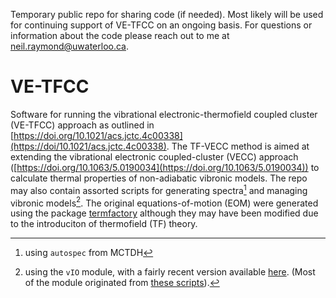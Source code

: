 Temporary public repo for sharing code (if needed).
Most likely will be used for continuing support of VE-TFCC on an ongoing basis.
For questions or information about the code please reach out to me at neil.raymond@uwaterloo.ca.


# VE-TFCC

Software for running the vibrational electronic-thermofield coupled cluster (VE-TFCC) approach as outlined in [https://doi.org/10.1021/acs.jctc.4c00338](https://doi/10.1021/acs.jctc.4c00338).
The TF-VECC method is aimed at extending the vibrational electronic coupled-cluster (VECC) approach ([https://doi.org/10.1063/5.0190034](https://doi.org/10.1063/5.0190034))  to calculate thermal properties of non-adiabatic vibronic models.
The repo may also contain assorted scripts for generating spectra[^1] and managing vibronic models[^2].
The original equations-of-motion (EOM) were generated using the package [termfactory](https://github.com/ngraymon/termfactory) although they may have been modified due to the introduciton of thermofield (TF) theory.


[^1]: using `autospec` from MCTDH
[^2]: using the `vIO` module, with a fairly recent version available [here](https://github.com/ngraymon/vmio). (Most of the module originated from [these scripts](https://github.com/ngraymon/Pibronic/tree/master/pibronic/vibronic)).

